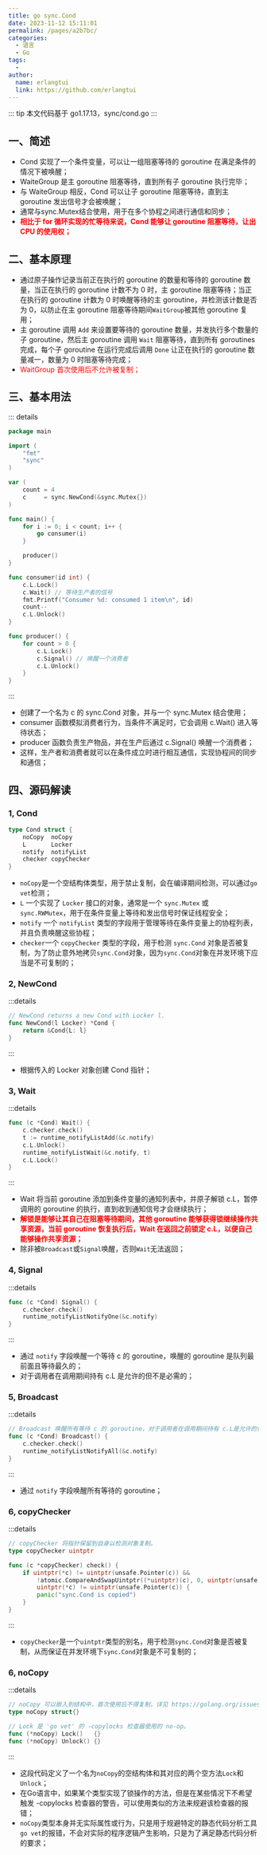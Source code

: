 ```yaml
---
title: go sync.Cond
date: 2023-11-12 15:11:01
permalink: /pages/a2b7bc/
categories:
  - 语言
  - Go
tags:
  - 
author: 
  name: erlangtui
  link: https://github.com/erlangtui
---
```


::: tip
本文代码基于 go1.17.13，sync/cond.go
:::
## 一、简述
* Cond 实现了一个条件变量，可以让一组阻塞等待的 goroutine 在满足条件的情况下被唤醒；
* WaiteGroup 是主 goroutine 阻塞等待，直到所有子 goroutine 执行完毕；
* 与 WaiteGroup 相反，Cond 可以让子 goroutine 阻塞等待，直到主 goroutine 发出信号才会被唤醒；
* 通常与sync.Mutex结合使用，用于在多个协程之间进行通信和同步；
* <span style="color: red;">**相比于 for 循环实现的忙等待来说，Cond 能够让 goroutine 阻塞等待，让出 CPU 的使用权；**</span>

## 二、基本原理
* 通过原子操作记录当前正在执行的 goroutine 的数量和等待的 goroutine 数量，当正在执行的 goroutine 计数不为 0 时，主 goroutine 阻塞等待；当正在执行的 goroutine 计数为 0 时唤醒等待的主 goroutine，并检测该计数是否为 0，以防止在主 goroutine 阻塞等待期间`WaitGroup`被其他 goroutine 复用；
* 主 goroutine 调用 `Add` 来设置要等待的 goroutine 数量，并发执行多个数量的子 goroutine，然后主 goroutine 调用 `Wait` 阻塞等待，直到所有 goroutines 完成，每个子 goroutine 在运行完成后调用 `Done` 让正在执行的 goroutine 数量减一，数量为 0 时阻塞等待完成；
* <span style="color: red;">WaitGroup 首次使用后不允许被复制；</span>

## 三、基本用法
::: details
```go
package main

import (
	"fmt"
	"sync"
)

var (
	count = 4
	c     = sync.NewCond(&sync.Mutex{})
)

func main() {
	for i := 0; i < count; i++ {
		go consumer(i)
	}

	producer()
}

func consumer(id int) {
	c.L.Lock()
    c.Wait() // 等待生产者的信号
    fmt.Printf("Consumer %d: consumed 1 item\n", id)
    count--
	c.L.Unlock()
}

func producer() {
	for count > 0 {
		c.L.Lock()
		c.Signal() // 唤醒一个消费者
		c.L.Unlock()
	}
}
```
:::
* 创建了一个名为 c 的 sync.Cond 对象，并与一个 sync.Mutex 结合使用；
* consumer 函数模拟消费者行为，当条件不满足时，它会调用 c.Wait() 进入等待状态；
* producer 函数负责生产物品，并在生产后通过 c.Signal() 唤醒一个消费者；
* 这样，生产者和消费者就可以在条件成立时进行相互通信，实现协程间的同步和通信；

## 四、源码解读
### 1, Cond
```go
type Cond struct {
	noCopy  noCopy
	L       Locker
	notify  notifyList
	checker copyChecker
}
```
* `noCopy`是一个空结构体类型，用于禁止复制，会在编译期间检测，可以通过`go vet`检测；
* `L` 一个实现了 `Locker` 接口的对象，通常是一个 `sync.Mutex` 或 `sync.RWMutex`，用于在条件变量上等待和发出信号时保证线程安全；
* `notify` 一个 `notifyList` 类型的字段用于管理等待在条件变量上的协程列表，并且负责唤醒这些协程；
* `checker`一个 `copyChecker` 类型的字段，用于检测 `sync.Cond` 对象是否被复制，为了防止意外地拷贝`sync.Cond`对象，因为`sync.Cond`对象在并发环境下应当是不可复制的；

### 2, NewCond
:::details
```go
// NewCond returns a new Cond with Locker l.
func NewCond(l Locker) *Cond {
	return &Cond{L: l}
}
```
:::
* 根据传入的 Locker 对象创建 Cond 指针；

### 3, Wait
:::details
```go
func (c *Cond) Wait() {
	c.checker.check()
	t := runtime_notifyListAdd(&c.notify)
	c.L.Unlock()
	runtime_notifyListWait(&c.notify, t)
	c.L.Lock()
}
```
:::
* Wait 将当前 goroutine 添加到条件变量的通知列表中，并原子解锁 c.L，暂停调用的 goroutine 的执行，直到收到通知信号才会继续执行；
* <span style="color: red;">**解锁是能够让其自己在阻塞等待期间，其他 goroutine 能够获得锁继续操作共享资源，当前 goroutine 恢复执行后，Wait 在返回之前锁定 c.L，以便自己能够操作共享资源；**</span>
* 除非被`Broadcast`或`Signal`唤醒，否则`Wait`无法返回；

### 4, Signal
:::details
```go
func (c *Cond) Signal() {
	c.checker.check()
	runtime_notifyListNotifyOne(&c.notify)
}
```
:::
* 通过 `notify` 字段唤醒一个等待 c 的 goroutine，唤醒的 goroutine 是队列最前面且等待最久的；
* 对于调用者在调用期间持有 c.L 是允许的但不是必需的；

### 5, Broadcast
:::details
```go
// Broadcast 唤醒所有等待 c 的 goroutine，对于调用者在调用期间持有 c.L是允许的但不是必需的。
func (c *Cond) Broadcast() {
	c.checker.check()
	runtime_notifyListNotifyAll(&c.notify)
}
```
:::
* 通过 `notify` 字段唤醒所有等待的 goroutine；

### 6, copyChecker
:::details
```go
// copyChecker 将指针保留到自身以检测对象复制。
type copyChecker uintptr

func (c *copyChecker) check() {
	if uintptr(*c) != uintptr(unsafe.Pointer(c)) &&
		!atomic.CompareAndSwapUintptr((*uintptr)(c), 0, uintptr(unsafe.Pointer(c))) &&
		uintptr(*c) != uintptr(unsafe.Pointer(c)) {
		panic("sync.Cond is copied")
	}
}
```
:::
* `copyChecker`是一个`uintptr`类型的别名，用于检测`sync.Cond`对象是否被复制，从而保证在并发环境下`sync.Cond`对象是不可复制的；

### 6, noCopy
:::details
```go
// noCopy 可以嵌入到结构中，首次使用后不得复制，详见 https://golang.org/issues/8005#issuecomment-190753527
type noCopy struct{}

// Lock 是 'go vet' 的 -copylocks 检查器使用的 no-op。
func (*noCopy) Lock()   {}
func (*noCopy) Unlock() {}
```
:::
* 这段代码定义了一个名为`noCopy`的空结构体和其对应的两个空方法`Lock`和`Unlock`；
* 在Go语言中，如果某个类型实现了锁操作的方法，但是在某些情况下不希望触发 -copylocks 检查器的警告，可以使用类似的方法来规避该检查器的报错；
* `noCopy`类型本身并无实际属性或行为，只是用于规避特定的静态代码分析工具`go vet`的报错，不会对实际的程序逻辑产生影响，只是为了满足静态代码分析的要求；